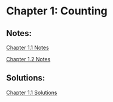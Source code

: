 # Chapter 1: Counting
## Notes:
[Chapter 1.1 Notes](https://github.com/bananajoeo7/csc208/blob/main/Ch1_Counting/Ch1.1_Notes.md)

[Chapter 1.2 Notes](https://github.com/bananajoeo7/csc208/blob/main/Ch1_Counting/Ch1.2_Notes.md)

## Solutions:
[Chapter 1.1 Solutions](https://github.com/bananajoeo7/csc208/blob/main/Ch1_Counting/Ch1.1_Solutions.md)
